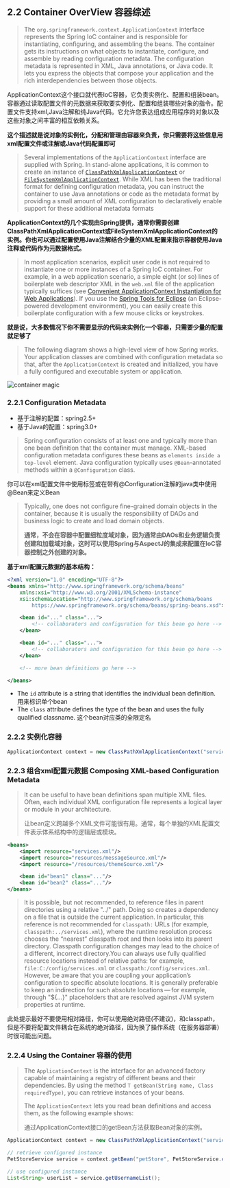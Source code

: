 ## 2.2 Container OverView 容器综述

> The `org.springframework.context.ApplicationContext` interface represents the Spring IoC container and is responsible for instantiating, configuring, and assembling the beans. The container gets its instructions on what objects to instantiate, configure, and assemble by reading configuration metadata. The configuration metadata is represented in XML, Java annotations, or Java code. It lets you express the objects that compose your application and the rich interdependencies between those objects.

ApplicationContext这个接口就代表IoC容器，它负责实例化、配置和组装bean。容器通过读取配置文件的元数据来获取要实例化、配置和组装哪些对象的指令。配置文件支持xml,Java注解和纯Java代码。它允许您表达组成应用程序的对象以及这些对象之间丰富的相互依赖关系。

**这个描述就是说对象的实例化，分配和管理由容器来负责，你只需要将这些信息用xml配置文件或注解或Java代码配置即可**

> Several implementations of the `ApplicationContext` interface are supplied with Spring. In stand-alone applications, it is common to create an instance of [`ClassPathXmlApplicationContext`](https://docs.spring.io/spring-framework/docs/5.2.5.BUILD-SNAPSHOT/javadoc-api/org/springframework/context/support/ClassPathXmlApplicationContext.html) or [`FileSystemXmlApplicationContext`](https://docs.spring.io/spring-framework/docs/5.2.5.BUILD-SNAPSHOT/javadoc-api/org/springframework/context/support/FileSystemXmlApplicationContext.html). While XML has been the traditional format for defining configuration metadata, you can instruct the container to use Java annotations or code as the metadata format by providing a small amount of XML configuration to declaratively enable support for these additional metadata formats

**ApplicationContext的几个实现由Spring提供，通常你需要创建 ClassPathXmlApplicationContext或FileSystemXmlApplicationContext的实例。你也可以通过配置使用Java注解结合少量的XML配置来指示容器使用Java注释或代码作为元数据格式。**

> In most application scenarios, explicit user code is not required to instantiate one or more instances of a Spring IoC container. For example, in a web application scenario, a simple eight (or so) lines of boilerplate web descriptor XML in the `web.xml` file of the application typically suffices (see [Convenient ApplicationContext Instantiation for Web Applications](https://docs.spring.io/spring/docs/5.2.5.BUILD-SNAPSHOT/spring-framework-reference/core.html#context-create)). If you use the [Spring Tools for Eclipse](https://spring.io/tools) (an Eclipse-powered development environment), you can easily create this boilerplate configuration with a few mouse clicks or keystrokes.

**就是说，大多数情况下你不需要显示的代码来实例化一个容器，只需要少量的配置就足够了**

>  The following diagram shows a high-level view of how Spring works. Your application classes are combined with configuration metadata so that, after the `ApplicationContext` is created and initialized, you have a fully configured and executable system or application.

![container magic](https://docs.spring.io/spring/docs/5.2.5.BUILD-SNAPSHOT/spring-framework-reference/images/container-magic.png)

### 2.2.1 Configuration Metadata

- 基于注解的配置：spring2.5+
- 基于Java的配置：spring3.0+

> Spring configuration consists of at least one and typically more than one bean definition that the container must manage. XML-based configuration metadata configures these beans as `` elements inside a top-level `` element. Java configuration typically uses `@Bean`-annotated methods within a `@Configuration` class.

你可以在xml配置文件中使用<bean>标签或在带有@Configuration注解的java类中使用@Bean来定义Bean

>Typically, one does not configure fine-grained domain objects in the container, because it is usually the responsibility of DAOs and business logic to create and load domain objects.
>
>**通常，不会在容器中配置细粒度域对象，因为通常由DAOs和业务逻辑负责创建和加载域对象，这时可以使用Spring与AspectJ的集成来配置在IoC容器控制之外创建的对象。**

**基于xml配置元数据的基本结构：**

```xml
<?xml version="1.0" encoding="UTF-8"?>
<beans xmlns="http://www.springframework.org/schema/beans"
    xmlns:xsi="http://www.w3.org/2001/XMLSchema-instance"
    xsi:schemaLocation="http://www.springframework.org/schema/beans
        https://www.springframework.org/schema/beans/spring-beans.xsd">

    <bean id="..." class="...">  
        <!-- collaborators and configuration for this bean go here -->
    </bean>

    <bean id="..." class="...">
        <!-- collaborators and configuration for this bean go here -->
    </bean>

    <!-- more bean definitions go here -->

</beans>
```

- The `id` attribute is a string that identifies the individual bean definition. 用来标识单个bean
- The `class` attribute defines the type of the bean and uses the fully qualified classname. 这个bean对应类的全限定名

### 2.2.2 实例化容器

```java
ApplicationContext context = new ClassPathXmlApplicationContext("services.xml", "daos.xml");
```

### 2.2.3 组合xml配置元数据 Composing XML-based Configuration Metadata

>  It can be useful to have bean definitions span multiple XML files. Often, each individual XML configuration file represents a logical layer or module in your architecture.
>
>  让bean定义跨越多个XML文件可能很有用。通常，每个单独的XML配置文件表示体系结构中的逻辑层或模块。

```xml
<beans>
    <import resource="services.xml"/>
    <import resource="resources/messageSource.xml"/>
    <import resource="/resources/themeSource.xml"/>

    <bean id="bean1" class="..."/>
    <bean id="bean2" class="..."/>
</beans>
```

>  It is possible, but not recommended, to reference files in parent directories using a relative "../" path. Doing so creates a dependency on a file that is outside the current application. In particular, this reference is not recommended for `classpath:` URLs (for example, `classpath:../services.xml`), where the runtime resolution process chooses the “nearest” classpath root and then looks into its parent directory. Classpath configuration changes may lead to the choice of a different, incorrect directory.You can always use fully qualified resource locations instead of relative paths: for example, `file:C:/config/services.xml` or `classpath:/config/services.xml`. However, be aware that you are coupling your application’s configuration to specific absolute locations. It is generally preferable to keep an indirection for such absolute locations — for example, through "${…}" placeholders that are resolved against JVM system properties at runtime.

此处提示最好不要使用相对路径，你可以使用绝对路径(不建议)，和classpath，但是不要将配置文件耦合在系统的绝对路径，因为换了操作系统（在服务器部署）时很可能出问题。

### 2.2.4 Using the Container 容器的使用

> The `ApplicationContext` is the interface for an advanced factory capable of maintaining a registry of different beans and their dependencies. By using the method `T getBean(String name, Class requiredType)`, you can retrieve instances of your beans.
>
> The `ApplicationContext` lets you read bean definitions and access them, as the following example shows:
>
> 通过ApplicationContext接口的getBean方法获取Bean对象的实例。

```java
ApplicationContext context = new ClassPathXmlApplicationContext("services.xml", "daos.xml");

// retrieve configured instance
PetStoreService service = context.getBean("petStore", PetStoreService.class);

// use configured instance
List<String> userList = service.getUsernameList();
```

